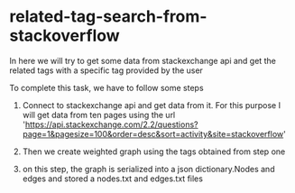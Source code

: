 # related-tag-search-from-stackoverflow

In here we will try to get some data from stackexchange api and get the related tags with a specific tag provided by the user

To complete this task, we have to follow some steps

1. Connect to stackexchange api and get data from it. For this purpose I will get data from ten pages using the url 'https://api.stackexchange.com/2.2/questions?page=1&pagesize=100&order=desc&sort=activity&site=stackoverflow'

2. Then we create weighted graph using the tags obtained from step one

3. on this step, the graph is serialized into a json dictionary.Nodes and edges and stored a nodes.txt and edges.txt files
